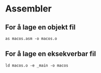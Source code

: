 # Assembler
## For å lage en objekt fil 
```
as macos.asm -o macos.o
```
## For å lage en eksekverbar fil
```
ld macos.o -e _main -o macos
```
